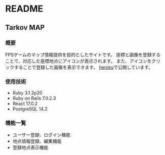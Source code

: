# README

## Tarkov MAP
### 概要
FPSゲームのマップ情報提供を目的としたサイトです。
座標と画像を登録することで、対応した座標地点にアイコンが表示されます。
また、アイコンをクリックすることで登録した画像を表示できます。
[heroku](https://stark-atoll-11322.herokuapp.com/)で公開しています。
### 使用技術
* Ruby 3.1.2p20
* Ruby on Rails 7.0.2.3
* React 17.0.2
* PostgreSQL 14.2
### 機能一覧
* ユーザー登録、ログイン機能
* 地点情報登録、編集機能
* 登録地点表示機能